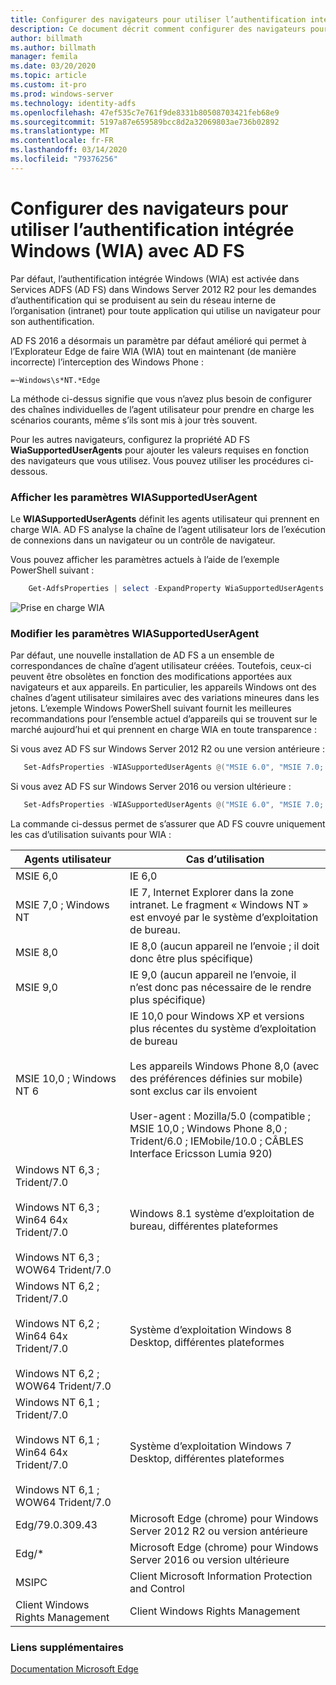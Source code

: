 ```yaml
---
title: Configurer des navigateurs pour utiliser l’authentification intégrée Windows (WIA) avec AD FS
description: Ce document décrit comment configurer des navigateurs pour utiliser WIA avec AD FS
author: billmath
ms.author: billmath
manager: femila
ms.date: 03/20/2020
ms.topic: article
ms.custom: it-pro
ms.prod: windows-server
ms.technology: identity-adfs
ms.openlocfilehash: 47ef535c7e761f9de8331b80508703421feb68e9
ms.sourcegitcommit: 5197a87e659589bcc8d2a32069803ae736b02892
ms.translationtype: MT
ms.contentlocale: fr-FR
ms.lasthandoff: 03/14/2020
ms.locfileid: "79376256"
---
```

# <a name="configure-browsers-to-use-windows-integrated-authentication-wia-with-ad-fs"></a>Configurer des navigateurs pour utiliser l’authentification intégrée Windows (WIA) avec AD FS

Par défaut, l’authentification intégrée Windows (WIA) est activée dans Services ADFS (AD FS) dans Windows Server 2012 R2 pour les demandes d’authentification qui se produisent au sein du réseau interne de l’organisation (intranet) pour toute application qui utilise un navigateur pour son authentification.

AD FS 2016 a désormais un paramètre par défaut amélioré qui permet à l’Explorateur Edge de faire WIA (WIA) tout en maintenant (de manière incorrecte) l’interception des Windows Phone :

    =~Windows\s*NT.*Edge

La méthode ci-dessus signifie que vous n’avez plus besoin de configurer des chaînes individuelles de l’agent utilisateur pour prendre en charge les scénarios courants, même s’ils sont mis à jour très souvent.

Pour les autres navigateurs, configurez la propriété AD FS **WiaSupportedUserAgents** pour ajouter les valeurs requises en fonction des navigateurs que vous utilisez.  Vous pouvez utiliser les procédures ci-dessous.



### <a name="view-wiasupporteduseragent-settings"></a>Afficher les paramètres WIASupportedUserAgent
Le **WIASupportedUserAgents** définit les agents utilisateur qui prennent en charge WIA. AD FS analyse la chaîne de l’agent utilisateur lors de l’exécution de connexions dans un navigateur ou un contrôle de navigateur.

Vous pouvez afficher les paramètres actuels à l’aide de l’exemple PowerShell suivant :

```powershell
    Get-AdfsProperties | select -ExpandProperty WiaSupportedUserAgents
```

![Prise en charge WIA](../operations/media/Configure-AD-FS-Browser-WIA/wiasupport.png)

### <a name="change-wiasupporteduseragent-settings"></a>Modifier les paramètres WIASupportedUserAgent
Par défaut, une nouvelle installation de AD FS a un ensemble de correspondances de chaîne d’agent utilisateur créées. Toutefois, ceux-ci peuvent être obsolètes en fonction des modifications apportées aux navigateurs et aux appareils. En particulier, les appareils Windows ont des chaînes d’agent utilisateur similaires avec des variations mineures dans les jetons. L’exemple Windows PowerShell suivant fournit les meilleures recommandations pour l’ensemble actuel d’appareils qui se trouvent sur le marché aujourd’hui et qui prennent en charge WIA en toute transparence :

Si vous avez AD FS sur Windows Server 2012 R2 ou une version antérieure :

```powershell
   Set-AdfsProperties -WIASupportedUserAgents @("MSIE 6.0", "MSIE 7.0; Windows NT", "MSIE 8.0", "MSIE 9.0", "MSIE 10.0; Windows NT 6", "Windows NT 6.3; Trident/7.0", "Windows NT 6.3; Win64; x64; Trident/7.0", "Windows NT 6.3; WOW64; Trident/7.0", "Windows NT 6.2; Trident/7.0", "Windows NT 6.2; Win64; x64; Trident/7.0", "Windows NT 6.2; WOW64; Trident/7.0", "Windows NT 6.1; Trident/7.0", "Windows NT 6.1; Win64; x64; Trident/7.0", "Windows NT 6.1; WOW64; Trident/7.0", "MSIPC", "Windows Rights Management Client", "Edg/79.0.309.43")
```

Si vous avez AD FS sur Windows Server 2016 ou version ultérieure :

```powershell
   Set-AdfsProperties -WIASupportedUserAgents @("MSIE 6.0", "MSIE 7.0; Windows NT", "MSIE 8.0", "MSIE 9.0", "MSIE 10.0; Windows NT 6", "Windows NT 6.3; Trident/7.0", "Windows NT 6.3; Win64; x64; Trident/7.0", "Windows NT 6.3; WOW64; Trident/7.0", "Windows NT 6.2; Trident/7.0", "Windows NT 6.2; Win64; x64; Trident/7.0", "Windows NT 6.2; WOW64; Trident/7.0", "Windows NT 6.1; Trident/7.0", "Windows NT 6.1; Win64; x64; Trident/7.0", "Windows NT 6.1; WOW64; Trident/7.0", "MSIPC", "Windows Rights Management Client", "Edg/*")
```

La commande ci-dessus permet de s’assurer que AD FS couvre uniquement les cas d’utilisation suivants pour WIA :



|Agents utilisateur|Cas d’utilisation|
|-----|-----|
|MSIE 6,0|IE 6,0|
|MSIE 7,0 ; Windows NT|IE 7, Internet Explorer dans la zone intranet. Le fragment « Windows NT » est envoyé par le système d’exploitation de bureau.|
|MSIE 8,0|IE 8,0 (aucun appareil ne l’envoie ; il doit donc être plus spécifique)|
|MSIE 9,0|IE 9,0 (aucun appareil ne l’envoie, il n’est donc pas nécessaire de le rendre plus spécifique)|
|MSIE 10,0 ; Windows NT 6|IE 10,0 pour Windows XP et versions plus récentes du système d’exploitation de bureau</br></br>Les appareils Windows Phone 8,0 (avec des préférences définies sur mobile) sont exclus car ils envoient</br></br>User-agent : Mozilla/5.0 (compatible ; MSIE 10,0 ; Windows Phone 8,0 ; Trident/6.0 ; IEMobile/10.0 ; CÂBLES Interface Ericsson Lumia 920)|
|Windows NT 6,3 ; Trident/7.0</br></br>Windows NT 6,3 ; Win64 64x Trident/7.0</br></br>Windows NT 6,3 ; WOW64 Trident/7.0| Windows 8.1 système d’exploitation de bureau, différentes plateformes|
|Windows NT 6,2 ; Trident/7.0</br></br>Windows NT 6,2 ; Win64 64x Trident/7.0</br></br>Windows NT 6,2 ; WOW64 Trident/7.0|Système d’exploitation Windows 8 Desktop, différentes plateformes|
|Windows NT 6,1 ; Trident/7.0</br></br>Windows NT 6,1 ; Win64 64x Trident/7.0</br></br>Windows NT 6,1 ; WOW64 Trident/7.0|Système d’exploitation Windows 7 Desktop, différentes plateformes|
|Edg/79.0.309.43 | Microsoft Edge (chrome) pour Windows Server 2012 R2 ou version antérieure |
|Edg/*| Microsoft Edge (chrome) pour Windows Server 2016 ou version ultérieure|  
|MSIPC| Client Microsoft Information Protection and Control|
|Client Windows Rights Management|Client Windows Rights Management|


### <a name="additional-links"></a>Liens supplémentaires

[Documentation Microsoft Edge](https://docs.microsoft.com/microsoft-edge/web-platform/user-agent-string)
